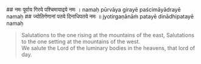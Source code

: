 <section>
<section data-markdown data-audio-src="../audio/adityahridayam/adityahridayam_16.m4a">
## नमः पूर्वाय गिरये पश्चिमायाद्रये नमः ।
namaḥ pūrvāya girayē paścimāyādrayē namaḥ
## ज्योतिर्गणानां पतये दिनाधिपतये नमः ॥
jyotirgaṇānāṁ patayē dinādhipatayē namaḥ

> Salutations to the one rising at the mountains of the east, Salutations to the one setting at the mountains of the west.  
> We salute the Lord of the luminary bodies in the heavens, that lord of day.
<!--
Salutations to the Lord of eastern mountain (sunrise) Lord of western mountain (sunset). Salutations to the Lord of the stellar bodies and to the Lord of day.

Salutations to the Lord of sunrise and sunset, who rises at the eastern mountains and sets in the western mountains. Salutations to the Lord of the Stellar bodies and to the Lord of daylight.
-->
</section>
</section>
